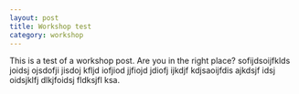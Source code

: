 ```yaml
---
layout: post
title: Workshop test
category: workshop
---
```


This is a test of a workshop post. Are you in the right place? sofijdsoijfklds joidsj ojsdofji jisdoj kfljd iofjiod jjfiojd jdiofj ijkdjf kdjsaoijfdis ajkdsjf idsj oidsjklfj dlkjfoidsj fldksjfl ksa.